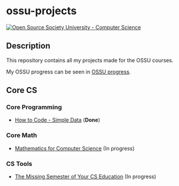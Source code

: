 # ossu-projects 

[![Open Source Society University - Computer Science](https://img.shields.io/badge/OSSU-computer--science-blue.svg)](https://github.com/ossu/computer-science)

## Description

This repository contains all my projects made for the OSSU courses.

My OSSU progress can be seen in [OSSU progress](https://trello.com/b/DIZv8gOk/ossu-progress).

## Core CS

### Core Programming

* [How to Code - Simple Data](https://github.com/gpm22/ossu-projects/tree/main/How%20to%20Code%20Simple%20Data) (**Done**)

### Core Math

* [Mathematics for Computer Science](https://github.com/gpm22/ossu-projects/tree/main/Mathematics%20for%20Computer%20Science) (In progress)

### CS Tools

* [The Missing Semester of Your CS Education](https://github.com/gpm22/ossu-projects/tree/main/Missing%20CS%20Semester) (In progress)

